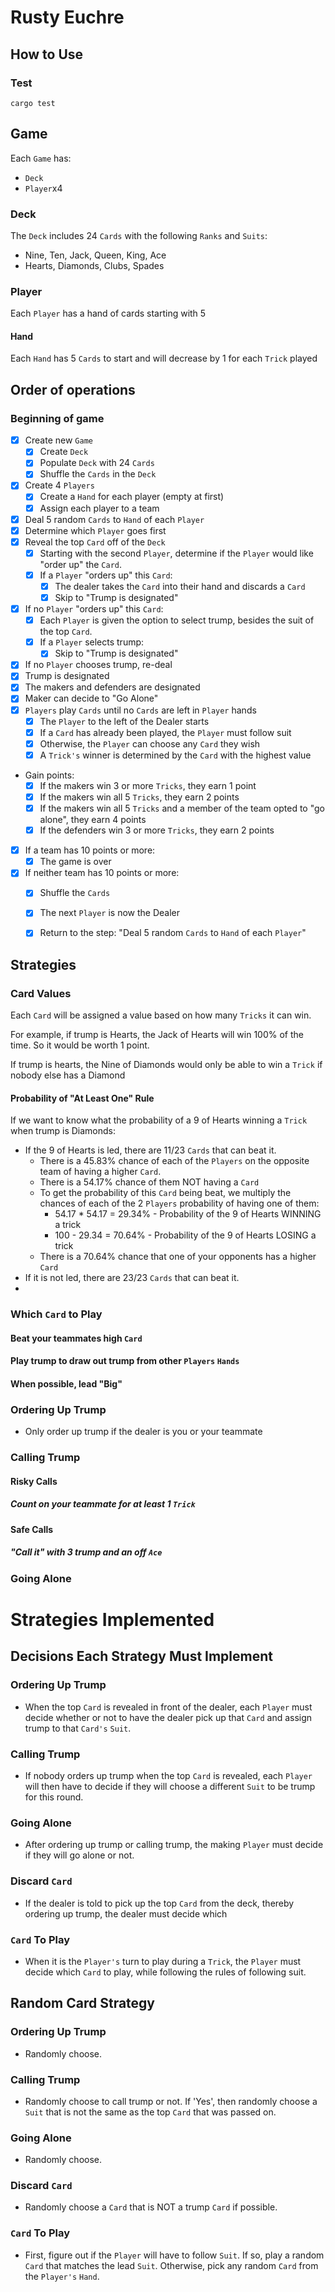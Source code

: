 # Rusty Euchre

## How to Use
### Test
`cargo test`

## Game
Each `Game` has:
- `Deck`
- `Player`x4
### Deck
The `Deck` includes 24 `Cards` with the following `Ranks` and `Suits`:
- Nine, Ten, Jack, Queen, King, Ace
- Hearts, Diamonds, Clubs, Spades 
### Player
Each `Player` has a hand of cards starting with 5
#### Hand
Each `Hand` has 5 `Cards` to start and will decrease by 1 for each `Trick` played


## Order of operations

### Beginning of game
- [x] Create new `Game` 
  - [x] Create `Deck`
  - [x] Populate `Deck` with 24 `Cards`
  - [x] Shuffle the `Cards` in the `Deck`
- [x] Create 4 `Players`
  - [x] Create a `Hand` for each player (empty at first)
  - [x] Assign each player to a team
- [x] Deal 5 random `Cards` to `Hand` of each `Player`
- [x] Determine which `Player` goes first
- [x] Reveal the top `Card` off of the `Deck`
  - [x] Starting with the second `Player`, determine if the `Player` would like "order up" the `Card`.
  - [x] If a `Player` "orders up" this `Card`:
    - [x] The dealer takes the `Card` into their hand and discards a `Card`
    - [x] Skip to "Trump is designated"
- [x] If no `Player` "orders up" this `Card`:
  - [x] Each `Player` is given the option to select trump, besides the suit of the top `Card`.
  - [x] If a `Player` selects trump:
    - [x] Skip to "Trump is designated"
- [x] If no `Player` chooses trump, re-deal
- [x] Trump is designated
- [x] The makers and defenders are designated
- [x] Maker can decide to "Go Alone"
- [x] `Players` play `Cards` until no `Cards` are left in `Player` hands
  - [x] The `Player` to the left of the Dealer starts
  - [x] If a `Card` has already been played, the `Player` must follow suit
  - [x] Otherwise, the `Player` can choose any `Card` they wish
  - [x] A `Trick's` winner is determined by the `Card` with the highest value
- Gain points:
  - [x] If the makers win 3 or more `Tricks`, they earn 1 point
  - [x] If the makers win all 5 `Tricks`, they earn 2 points
  - [x] If the makers win all 5 `Tricks` and a member of the team opted to "go alone", they earn 4 points
  - [x] If the defenders win 3 or more `Tricks`, they earn 2 points
- [x] If a team has 10 points or more:
  - [x] The game is over
- [x] If neither team has 10 points or more:
  - [x] Shuffle the `Cards`
  - [x] The next `Player` is now the Dealer
  - [x] Return to the step: "Deal 5 random `Cards` to `Hand` of each `Player`"



## Strategies

### Card Values
Each `Card` will be assigned a value based on how many `Tricks` it can win.

For example, if trump is Hearts, the Jack of Hearts will win 100% of the time. So it would be worth 1 point.

If trump is hearts, the Nine of Diamonds would only be able to win a `Trick` if nobody else has a Diamond


#### Probability of "At Least One" Rule

If we want to know what the probability of a 9 of Hearts winning a `Trick` when trump is Diamonds:

- If the 9 of Hearts is led, there are 11/23 `Cards` that can beat it.
  - There is a 45.83% chance of each of the `Players` on the opposite team of having a higher `Card`.
  - There is a 54.17% chance of them NOT having a `Card` 
  - To get the probability of this `Card` being beat, we multiply the chances of each of the 2 `Players` probability of having one of them:
    - 54.17 * 54.17 =  29.34% - Probability of the 9 of Hearts WINNING a trick
    - 100 - 29.34 = 70.64% - Probability of the 9 of Hearts LOSING a trick
  - There is a 70.64% chance that one of your opponents has a higher `Card`
- If it is not led, there are 23/23 `Cards` that can beat it.
- 

### Which `Card` to Play
#### Beat your teammates high `Card`
#### Play trump to draw out trump from other `Players` `Hands`
#### When possible, lead "Big"

### Ordering Up Trump
- Only order up trump if the dealer is you or your teammate

### Calling Trump
#### Risky Calls
##### Count on your teammate for at least 1 `Trick`
#### Safe Calls
##### "Call it" with 3 trump and an off `Ace`

### Going Alone

# Strategies Implemented
## Decisions Each Strategy Must Implement

### Ordering Up Trump
- When the top `Card` is revealed in front of the dealer, each `Player` must decide whether or not to have the dealer 
pick up that `Card` and assign trump to that `Card's` `Suit`.
### Calling Trump
- If nobody orders up trump when the top `Card` is revealed, each `Player` will then have to decide if they will choose
a different `Suit` to be trump for this round. 
### Going Alone
- After ordering up trump or calling trump, the making `Player` must decide if they will go alone or not.
### Discard `Card`
- If the dealer is told to pick up the top `Card` from the deck, thereby ordering up trump, the dealer must decide which
### `Card` To Play
- When it is the `Player's` turn to play during a `Trick`, the `Player` must decide which `Card` to play, while following
the rules of following suit.

## Random Card Strategy
### Ordering Up Trump
- Randomly choose.
### Calling Trump
- Randomly choose to call trump or not. If 'Yes', then randomly choose a `Suit` that is not
the same as the top `Card` that was passed on.
### Going Alone
- Randomly choose.
### Discard `Card`
- Randomly choose a `Card` that is NOT a trump `Card` if possible.
### `Card` To Play
- First, figure out if the `Player` will have to follow `Suit`. If so, play a random `Card`
that matches the lead `Suit`. Otherwise, pick any random `Card` from the `Player's` `Hand`.